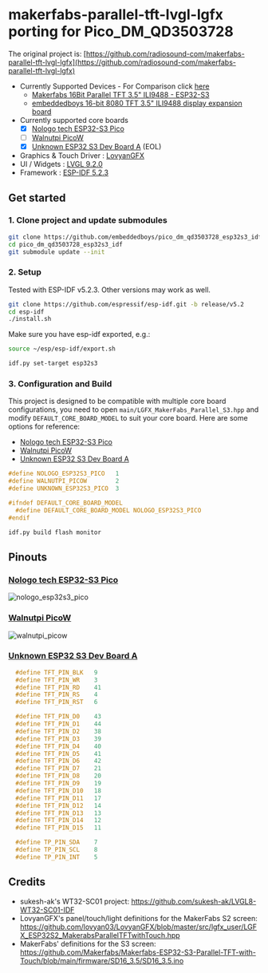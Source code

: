 # makerfabs-parallel-tft-lvgl-lgfx porting for Pico_DM_QD3503728

The original project is: [https://github.com/radiosound-com/makerfabs-parallel-tft-lvgl-lgfx](https://github.com/radiosound-com/makerfabs-parallel-tft-lvgl-lgfx)

- Currently Supported Devices - For Comparison click [here](#currently-supported-devices)
  - [Makerfabs 16Bit Parallel TFT 3.5" ILI9488 - ESP32-S3](https://bit.ly/ESP32S335D)
  - [embeddedboys 16-bit 8080 TFT 3.5" ILI9488 display expansion board](https://gf.bilibili.com/item/detail/1105188098)
- Currently supported core boards
  - [x] [Nologo tech ESP32-S3 Pico](https://www.nologo.tech/product/esp32/esp32s3/esp32s3Pico/esp32S3Pico.html)
  - [ ] [Walnutpi PicoW](https://walnutpi.com/docs/walnutpi_picow/)
  - [x] [Unknown ESP32 S3 Dev Board A](https://item.taobao.com/item.htm?_u=21m6r7hse5f8&id=749667421699) (EOL)

- Graphics & Touch Driver : [LovyanGFX](https://github.com/lovyan03/LovyanGFX)
- UI / Widgets : [LVGL 9.2.0](https://github.com/lvgl/lvgl)
- Framework : [ESP-IDF 5.2.3](https://github.com/espressif/esp-idf/)

## Get started

### 1. Clone project and update submodules
```bash
git clone https://github.com/embeddedboys/pico_dm_qd3503728_esp32s3_idf
cd pico_dm_qd3503728_esp32s3_idf
git submodule update --init
```

### 2. Setup

Tested with ESP-IDF v5.2.3. Other versions may work as well.

```bash
git clone https://github.com/espressif/esp-idf.git -b release/v5.2
cd esp-idf
./install.sh
```

Make sure you have esp-idf exported, e.g.:

```sh
source ~/esp/esp-idf/export.sh
```

<!-- Depending on which board you have:

```sh
idf.py set-target esp32s2
```

or -->

```sh
idf.py set-target esp32s3
```

### 3. Configuration and Build

This project is designed to be compatible with multiple core board configurations, you need to open `main/LGFX_MakerFabs_Parallel_S3.hpp` and modify `DEFAULT_CORE_BOARD_MODEL` to suit your core board. Here are some options for reference:

- [Nologo tech ESP32-S3 Pico](https://www.nologo.tech/product/esp32/esp32s3/esp32s3Pico/esp32S3Pico.html)
- [Walnutpi PicoW](https://walnutpi.com/docs/walnutpi_picow/)
- [Unknown ESP32 S3 Dev Board A](https://item.taobao.com/item.htm?_u=21m6r7hse5f8&id=749667421699)

```c
#define NOLOGO_ESP32S3_PICO   1
#define WALNUTPI_PICOW        2
#define UNKNOWN_ESP32S3_PICO  3

#ifndef DEFAULT_CORE_BOARD_MODEL
  #define DEFAULT_CORE_BOARD_MODEL NOLOGO_ESP32S3_PICO
#endif
```

```sh
idf.py build flash monitor
```

## Pinouts

### [Nologo tech ESP32-S3 Pico](https://www.nologo.tech/product/esp32/esp32s3/esp32s3Pico/esp32S3Pico.html)
![nologo_esp32s3_pico](./assets/esp32s3picofoot_compressed.png)

### [Walnutpi PicoW](https://walnutpi.com/docs/walnutpi_picow/)
![walnutpi_picow](./assets/intro3_compressed.png)

### [Unknown ESP32 S3 Dev Board A](https://item.taobao.com/item.htm?_u=21m6r7hse5f8&id=749667421699)

```c
  #define TFT_PIN_BLK   9
  #define TFT_PIN_WR    3
  #define TFT_PIN_RD    41
  #define TFT_PIN_RS    4
  #define TFT_PIN_RST   6

  #define TFT_PIN_D0    43
  #define TFT_PIN_D1    44
  #define TFT_PIN_D2    38
  #define TFT_PIN_D3    39
  #define TFT_PIN_D4    40
  #define TFT_PIN_D5    41
  #define TFT_PIN_D6    42
  #define TFT_PIN_D7    21
  #define TFT_PIN_D8    20
  #define TFT_PIN_D9    19
  #define TFT_PIN_D10   18
  #define TFT_PIN_D11   17
  #define TFT_PIN_D12   14
  #define TFT_PIN_D13   13
  #define TFT_PIN_D14   12
  #define TFT_PIN_D15   11

  #define TP_PIN_SDA    7
  #define TP_PIN_SCL    8
  #define TP_PIN_INT    5
```

## Credits

* sukesh-ak's WT32-SC01 project: https://github.com/sukesh-ak/LVGL8-WT32-SC01-IDF
* LovyanGFX's panel/touch/light definitions for the MakerFabs S2 screen: https://github.com/lovyan03/LovyanGFX/blob/master/src/lgfx_user/LGFX_ESP32S2_MakerabsParallelTFTwithTouch.hpp
* MakerFabs' definitions for the S3 screen: https://github.com/Makerfabs/Makerfabs-ESP32-S3-Parallel-TFT-with-Touch/blob/main/firmware/SD16_3.5/SD16_3.5.ino
